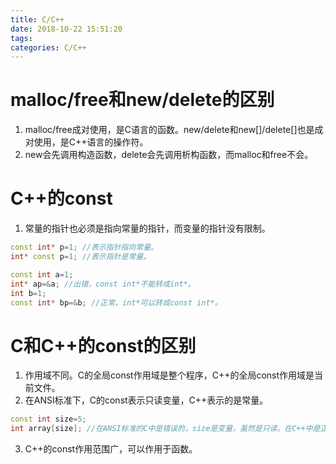 ```yaml
---
title: C/C++
date: 2018-10-22 15:51:20
tags:
categories: C/C++
---
```


# malloc/free和new/delete的区别
1. malloc/free成对使用，是C语言的函数。new/delete和new\[]/delete[]也是成对使用，是C++语言的操作符。
1. new会先调用构造函数，delete会先调用析构函数，而malloc和free不会。

# C++的const
1. 常量的指针也必须是指向常量的指针，而变量的指针没有限制。

```C++
const int* p=1; //表示指针指向常量。
int* const p=1; //表示指针是常量。

const int a=1;
int* ap=&a; //出错，const int*不能转成int*。
int b=1;
const int* bp=&b; //正常，int*可以转成const int*。
```

# C和C++的const的区别
1. 作用域不同。C的全局const作用域是整个程序，C++的全局const作用域是当前文件。
1. 在ANSI标准下，C的const表示只读变量，C++表示的是常量。

```C++
const int size=5;
int array[size]; //在ANSI标准的C中是错误的，size是变量，虽然是只读。在C++中是正确的。
```

3. C++的const作用范围广，可以作用于函数。